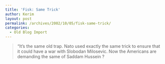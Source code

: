 ```yaml
---
title: 'Fisk: Same Trick'
author: Kerim
layout: post
permalink: /archives/2002/10/05/fisk-same-trick/
categories:
  - Old Blog Import
---
```


>   &#8220;It&#8217;s the same old trap. Nato used exactly the same trick to ensure that it could have a war with Slobodan Milosevic. Now the Americans are demanding the same of Saddam Hussein ? 
>   

>   
>  